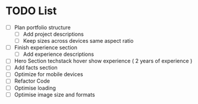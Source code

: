 # TODO List

- [ ] Plan portfolio structure
    - [ ] Add project descriptions
    - [ ] Keep sizes across devices same aspect ratio
- [ ] Finish experience section
    - [ ] Add experience descriptions
- [ ] Hero Section techstack hover show experience ( 2 years of experience )
- [ ] Add facts section
- [ ] Optimize for mobile devices
- [ ] Refactor Code
- [ ] Optimise loading
- [ ] Optimise image size and formats

